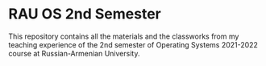 # RAU OS 2nd Semester
This repository contains all the materials and the classworks from my teaching experience of the 2nd semester of Operating Systems 2021-2022 course at Russian-Armenian University.
